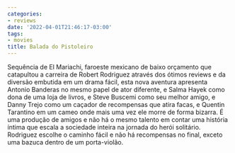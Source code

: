 ```yaml
---
categories:
- reviews
date: '2022-04-01T21:46:17-03:00'
tags:
- movies
title: Balada do Pistoleiro
---
```


Sequência de El Mariachi, faroeste mexicano de baixo orçamento que catapultou a carreira de Robert Rodriguez através dos ótimos reviews e da diversão embutida em um drama fácil, esta nova aventura apresenta Antonio Banderas no mesmo papel de ator diferente, e Salma Hayek como dona de uma loja de livros, e Steve Buscemi como seu melhor amigo, e Danny Trejo como um caçador de recompensas que atira facas, e Quentin Tarantino em um cameo onde mais uma vez ele morre de forma bizarra. É uma produção de amigos e não há o mesmo talento em contar uma história íntima que escala a sociedade inteira na jornada do herói solitário. Rodriguez escolhe o caminho fácil e não há recompensas no final, exceto uma bazuca dentro de um porta-violão.
